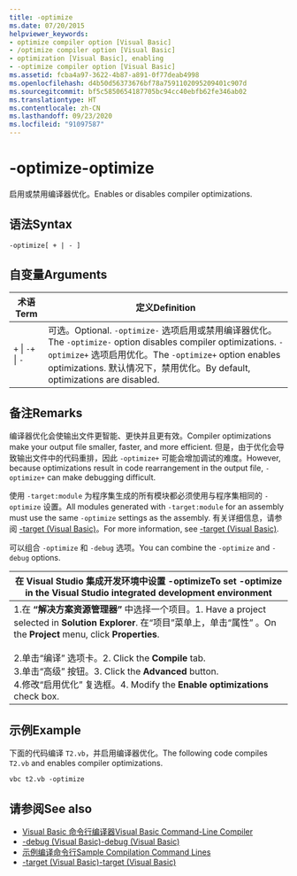 ```yaml
---
title: -optimize
ms.date: 07/20/2015
helpviewer_keywords:
- optimize compiler option [Visual Basic]
- /optimize compiler option [Visual Basic]
- optimization [Visual Basic], enabling
- -optimize compiler option [Visual Basic]
ms.assetid: fcba4a97-3622-4b87-a891-0f77deab4998
ms.openlocfilehash: d4b50d56373676bf78a7591102095209401c907d
ms.sourcegitcommit: bf5c5850654187705bc94cc40ebfb62fe346ab02
ms.translationtype: HT
ms.contentlocale: zh-CN
ms.lasthandoff: 09/23/2020
ms.locfileid: "91097587"
---
```

# <a name="-optimize"></a><span data-ttu-id="6c323-102">-optimize</span><span class="sxs-lookup"><span data-stu-id="6c323-102">-optimize</span></span>

<span data-ttu-id="6c323-103">启用或禁用编译器优化。</span><span class="sxs-lookup"><span data-stu-id="6c323-103">Enables or disables compiler optimizations.</span></span>  
  
## <a name="syntax"></a><span data-ttu-id="6c323-104">语法</span><span class="sxs-lookup"><span data-stu-id="6c323-104">Syntax</span></span>  
  
```console  
-optimize[ + | - ]  
```  
  
## <a name="arguments"></a><span data-ttu-id="6c323-105">自变量</span><span class="sxs-lookup"><span data-stu-id="6c323-105">Arguments</span></span>  
  
|<span data-ttu-id="6c323-106">术语</span><span class="sxs-lookup"><span data-stu-id="6c323-106">Term</span></span>|<span data-ttu-id="6c323-107">定义</span><span class="sxs-lookup"><span data-stu-id="6c323-107">Definition</span></span>|  
|---|---|  
|<span data-ttu-id="6c323-108">`+` &#124; `-`</span><span class="sxs-lookup"><span data-stu-id="6c323-108">`+` &#124; `-`</span></span>|<span data-ttu-id="6c323-109">可选。</span><span class="sxs-lookup"><span data-stu-id="6c323-109">Optional.</span></span> <span data-ttu-id="6c323-110">`-optimize-` 选项启用或禁用编译器优化。</span><span class="sxs-lookup"><span data-stu-id="6c323-110">The `-optimize-` option disables compiler optimizations.</span></span> <span data-ttu-id="6c323-111">`-optimize+` 选项启用优化。</span><span class="sxs-lookup"><span data-stu-id="6c323-111">The `-optimize+` option enables optimizations.</span></span> <span data-ttu-id="6c323-112">默认情况下，禁用优化。</span><span class="sxs-lookup"><span data-stu-id="6c323-112">By default, optimizations are disabled.</span></span>|  
  
## <a name="remarks"></a><span data-ttu-id="6c323-113">备注</span><span class="sxs-lookup"><span data-stu-id="6c323-113">Remarks</span></span>  

 <span data-ttu-id="6c323-114">编译器优化会使输出文件更智能、更快并且更有效。</span><span class="sxs-lookup"><span data-stu-id="6c323-114">Compiler optimizations make your output file smaller, faster, and more efficient.</span></span> <span data-ttu-id="6c323-115">但是，由于优化会导致输出文件中的代码重排，因此 `-optimize+` 可能会增加调试的难度。</span><span class="sxs-lookup"><span data-stu-id="6c323-115">However, because optimizations result in code rearrangement in the output file, `-optimize+` can make debugging difficult.</span></span>  
  
 <span data-ttu-id="6c323-116">使用 `-target:module` 为程序集生成的所有模块都必须使用与程序集相同的 `-optimize` 设置。</span><span class="sxs-lookup"><span data-stu-id="6c323-116">All modules generated with `-target:module` for an assembly must use the same `-optimize` settings as the assembly.</span></span> <span data-ttu-id="6c323-117">有关详细信息，请参阅 [-target (Visual Basic)](target.md)。</span><span class="sxs-lookup"><span data-stu-id="6c323-117">For more information, see [-target (Visual Basic)](target.md).</span></span>  
  
 <span data-ttu-id="6c323-118">可以组合 `-optimize` 和 `-debug` 选项。</span><span class="sxs-lookup"><span data-stu-id="6c323-118">You can combine the `-optimize` and `-debug` options.</span></span>  
  
|<span data-ttu-id="6c323-119">在 Visual Studio 集成开发环境中设置 -optimize</span><span class="sxs-lookup"><span data-stu-id="6c323-119">To set -optimize in the Visual Studio integrated development environment</span></span>|  
|---|  
|<span data-ttu-id="6c323-120">1.在 **“解决方案资源管理器”** 中选择一个项目。</span><span class="sxs-lookup"><span data-stu-id="6c323-120">1.  Have a project selected in **Solution Explorer**.</span></span> <span data-ttu-id="6c323-121">在“项目”菜单上，单击“属性”   。</span><span class="sxs-lookup"><span data-stu-id="6c323-121">On the **Project** menu, click **Properties**.</span></span><br />     <br /><span data-ttu-id="6c323-122">2.单击“编译”  选项卡。</span><span class="sxs-lookup"><span data-stu-id="6c323-122">2.  Click the **Compile** tab.</span></span><br /><span data-ttu-id="6c323-123">3.单击“高级”  按钮。</span><span class="sxs-lookup"><span data-stu-id="6c323-123">3.  Click the **Advanced** button.</span></span><br /><span data-ttu-id="6c323-124">4.修改“启用优化”  复选框。</span><span class="sxs-lookup"><span data-stu-id="6c323-124">4.  Modify the **Enable optimizations** check box.</span></span>|  
  
## <a name="example"></a><span data-ttu-id="6c323-125">示例</span><span class="sxs-lookup"><span data-stu-id="6c323-125">Example</span></span>  

 <span data-ttu-id="6c323-126">下面的代码编译 `T2.vb`，并启用编译器优化。</span><span class="sxs-lookup"><span data-stu-id="6c323-126">The following code compiles `T2.vb` and enables compiler optimizations.</span></span>  
  
```console
vbc t2.vb -optimize  
```  
  
## <a name="see-also"></a><span data-ttu-id="6c323-127">请参阅</span><span class="sxs-lookup"><span data-stu-id="6c323-127">See also</span></span>

- [<span data-ttu-id="6c323-128">Visual Basic 命令行编译器</span><span class="sxs-lookup"><span data-stu-id="6c323-128">Visual Basic Command-Line Compiler</span></span>](index.md)
- [<span data-ttu-id="6c323-129">-debug (Visual Basic)</span><span class="sxs-lookup"><span data-stu-id="6c323-129">-debug (Visual Basic)</span></span>](debug.md)
- [<span data-ttu-id="6c323-130">示例编译命令行</span><span class="sxs-lookup"><span data-stu-id="6c323-130">Sample Compilation Command Lines</span></span>](sample-compilation-command-lines.md)
- [<span data-ttu-id="6c323-131">-target (Visual Basic)</span><span class="sxs-lookup"><span data-stu-id="6c323-131">-target (Visual Basic)</span></span>](target.md)
